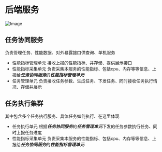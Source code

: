 # 后端服务


![Image](https://user-images.githubusercontent.com/24662536/218412550-ea4cc9ae-fc2f-423c-bb6e-b3076c65670a.png)


## 任务协同服务
负责管理任务、性能数据、对外暴露接口供查询、单机服务
- 性能指标管理单元
接收上报的性能指标、并存储、提供展示接口
- 性能指标采集单元
负责采集本服务的性能指标、包括cpu、内存等等信息、上报给***任务协同服务***的***性能指标管理单元***
- 任务管理单元
负责接收任务参数、生成任务、下发任务、同时接收任务执行情况、存储并展示

## 任务执行集群
其中包含多个任务执行服务、具体任务如何执行、在这里体现
- 任务执行单元
根据***任务协同服务***的***任务管理单元***下发的任务参数执行任务、同时上报任务进度
- 性能指标采集单元
负责采集本服务的性能指标、包括cpu、内存等等信息、上报给***任务协同服务***的***性能指标管理单元***
